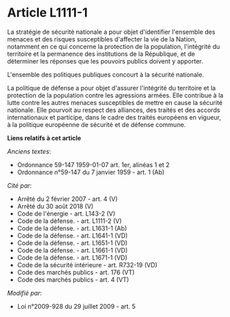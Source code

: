 # Article L1111-1

La stratégie de sécurité nationale a pour objet d'identifier l'ensemble des menaces et des risques susceptibles d'affecter la
vie de la Nation, notamment en ce qui concerne la protection de la population, l'intégrité du territoire et la permanence des
institutions de la République, et de déterminer les réponses que les pouvoirs publics doivent y apporter. 

L'ensemble des politiques publiques concourt à la sécurité nationale. 

La politique de défense a pour objet d'assurer l'intégrité du territoire et la protection de la population contre les
agressions armées. Elle contribue à la lutte contre les autres menaces susceptibles de mettre en cause la sécurité nationale.
Elle pourvoit au respect des alliances, des traités et des accords internationaux et participe, dans le cadre des traités
européens en vigueur, à la politique européenne de sécurité et de défense commune.

**Liens relatifs à cet article**

_Anciens textes_:

  - Ordonnance 59-147 1959-01-07 art. 1er, alinéas 1 et 2
  - Ordonnance n°59-147 du 7 janvier 1959 - art. 1 (Ab)

_Cité par_:

  - Arrêté du 2 février 2007 - art. 4 (V)
  - Arrêté du 30 août 2018 (V)
  - Code de l'énergie - art. L143-2 (V)
  - Code de la défense. - art. L1111-2 (V)
  - Code de la défense. - art. L1631-1 (Ab)
  - Code de la défense. - art. L1641-1 (VD)
  - Code de la défense. - art. L1651-1 (VD)
  - Code de la défense. - art. L1661-1 (VD)
  - Code de la défense. - art. L1671-1 (VD)
  - Code de la sécurité intérieure - art. R732-19 (VD)
  - Code des marchés publics - art. 176 (VT)
  - Code des marchés publics - art. 4 (VT)

_Modifié par_:

  - Loi n°2009-928 du 29 juillet 2009 - art. 5
